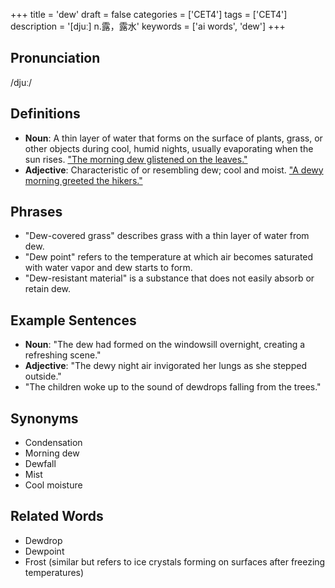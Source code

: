 +++
title = 'dew'
draft = false
categories = ['CET4']
tags = ['CET4']
description = '[djuː] n.露，露水'
keywords = ['ai words', 'dew']
+++

## Pronunciation
/djuː/

## Definitions
- **Noun**: A thin layer of water that forms on the surface of plants, grass, or other objects during cool, humid nights, usually evaporating when the sun rises. ["The morning dew glistened on the leaves."](https://www.example.com/dew-definition)
- **Adjective**: Characteristic of or resembling dew; cool and moist. ["A dewy morning greeted the hikers."](https://www.example.com/dew-adjective)

## Phrases
- "Dew-covered grass" describes grass with a thin layer of water from dew.
- "Dew point" refers to the temperature at which air becomes saturated with water vapor and dew starts to form.
- "Dew-resistant material" is a substance that does not easily absorb or retain dew.

## Example Sentences
- **Noun**: "The dew had formed on the windowsill overnight, creating a refreshing scene."
- **Adjective**: "The dewy night air invigorated her lungs as she stepped outside."
- "The children woke up to the sound of dewdrops falling from the trees."

## Synonyms
- Condensation
- Morning dew
- Dewfall
- Mist
- Cool moisture

## Related Words
- Dewdrop
- Dewpoint
- Frost (similar but refers to ice crystals forming on surfaces after freezing temperatures)
